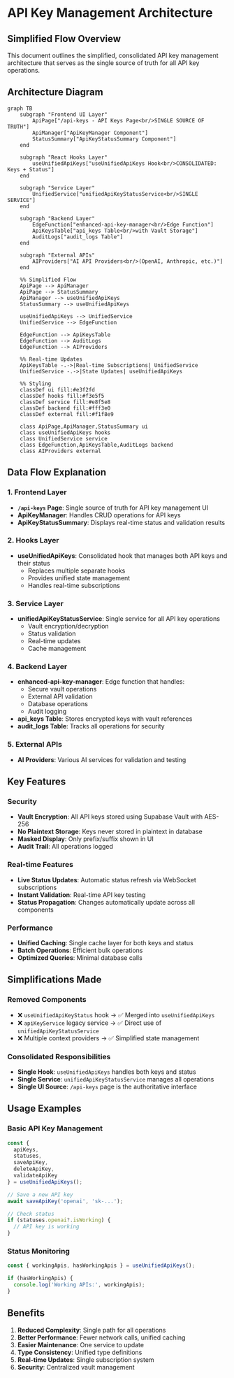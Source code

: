 # API Key Management Architecture

## Simplified Flow Overview

This document outlines the simplified, consolidated API key management architecture that serves as the single source of truth for all API key operations.

## Architecture Diagram

```mermaid
graph TB
    subgraph "Frontend UI Layer"
        ApiPage["/api-keys - API Keys Page<br/>SINGLE SOURCE OF TRUTH"]
        ApiManager["ApiKeyManager Component"]
        StatusSummary["ApiKeyStatusSummary Component"]
    end

    subgraph "React Hooks Layer"
        useUnifiedApiKeys["useUnifiedApiKeys Hook<br/>CONSOLIDATED: Keys + Status"]
    end

    subgraph "Service Layer"
        UnifiedService["unifiedApiKeyStatusService<br/>SINGLE SERVICE"]
    end

    subgraph "Backend Layer"
        EdgeFunction["enhanced-api-key-manager<br/>Edge Function"]
        ApiKeysTable["api_keys Table<br/>with Vault Storage"]
        AuditLogs["audit_logs Table"]
    end

    subgraph "External APIs"
        AIProviders["AI API Providers<br/>(OpenAI, Anthropic, etc.)"]
    end

    %% Simplified Flow
    ApiPage --> ApiManager
    ApiPage --> StatusSummary
    ApiManager --> useUnifiedApiKeys
    StatusSummary --> useUnifiedApiKeys
    
    useUnifiedApiKeys --> UnifiedService
    UnifiedService --> EdgeFunction
    
    EdgeFunction --> ApiKeysTable
    EdgeFunction --> AuditLogs
    EdgeFunction --> AIProviders
    
    %% Real-time Updates
    ApiKeysTable -.->|Real-time Subscriptions| UnifiedService
    UnifiedService -.->|State Updates| useUnifiedApiKeys

    %% Styling
    classDef ui fill:#e3f2fd
    classDef hooks fill:#f3e5f5
    classDef service fill:#e8f5e8
    classDef backend fill:#fff3e0
    classDef external fill:#f1f8e9

    class ApiPage,ApiManager,StatusSummary ui
    class useUnifiedApiKeys hooks
    class UnifiedService service
    class EdgeFunction,ApiKeysTable,AuditLogs backend
    class AIProviders external
```

## Data Flow Explanation

### 1. Frontend Layer
- **`/api-keys` Page**: Single source of truth for API key management UI
- **ApiKeyManager**: Handles CRUD operations for API keys
- **ApiKeyStatusSummary**: Displays real-time status and validation results

### 2. Hooks Layer
- **useUnifiedApiKeys**: Consolidated hook that manages both API keys and their status
  - Replaces multiple separate hooks
  - Provides unified state management
  - Handles real-time subscriptions

### 3. Service Layer
- **unifiedApiKeyStatusService**: Single service for all API key operations
  - Vault encryption/decryption
  - Status validation
  - Real-time updates
  - Cache management

### 4. Backend Layer
- **enhanced-api-key-manager**: Edge function that handles:
  - Secure vault operations
  - External API validation
  - Database operations
  - Audit logging
- **api_keys Table**: Stores encrypted keys with vault references
- **audit_logs Table**: Tracks all operations for security

### 5. External APIs
- **AI Providers**: Various AI services for validation and testing

## Key Features

### Security
- **Vault Encryption**: All API keys stored using Supabase Vault with AES-256
- **No Plaintext Storage**: Keys never stored in plaintext in database
- **Masked Display**: Only prefix/suffix shown in UI
- **Audit Trail**: All operations logged

### Real-time Features
- **Live Status Updates**: Automatic status refresh via WebSocket subscriptions
- **Instant Validation**: Real-time API key testing
- **Status Propagation**: Changes automatically update across all components

### Performance
- **Unified Caching**: Single cache layer for both keys and status
- **Batch Operations**: Efficient bulk operations
- **Optimized Queries**: Minimal database calls

## Simplifications Made

### Removed Components
- ❌ `useUnifiedApiKeyStatus` hook → ✅ Merged into `useUnifiedApiKeys`
- ❌ `apiKeyService` legacy service → ✅ Direct use of `unifiedApiKeyStatusService`
- ❌ Multiple context providers → ✅ Simplified state management

### Consolidated Responsibilities
- **Single Hook**: `useUnifiedApiKeys` handles both keys and status
- **Single Service**: `unifiedApiKeyStatusService` manages all operations
- **Single UI Source**: `/api-keys` page is the authoritative interface

## Usage Examples

### Basic API Key Management
```typescript
const { 
  apiKeys, 
  statuses, 
  saveApiKey, 
  deleteApiKey, 
  validateApiKey 
} = useUnifiedApiKeys();

// Save a new API key
await saveApiKey('openai', 'sk-...');

// Check status
if (statuses.openai?.isWorking) {
  // API key is working
}
```

### Status Monitoring
```typescript
const { workingApis, hasWorkingApis } = useUnifiedApiKeys();

if (hasWorkingApis) {
  console.log('Working APIs:', workingApis);
}
```

## Benefits

1. **Reduced Complexity**: Single path for all operations
2. **Better Performance**: Fewer network calls, unified caching
3. **Easier Maintenance**: One service to update
4. **Type Consistency**: Unified type definitions
5. **Real-time Updates**: Single subscription system
6. **Security**: Centralized vault management